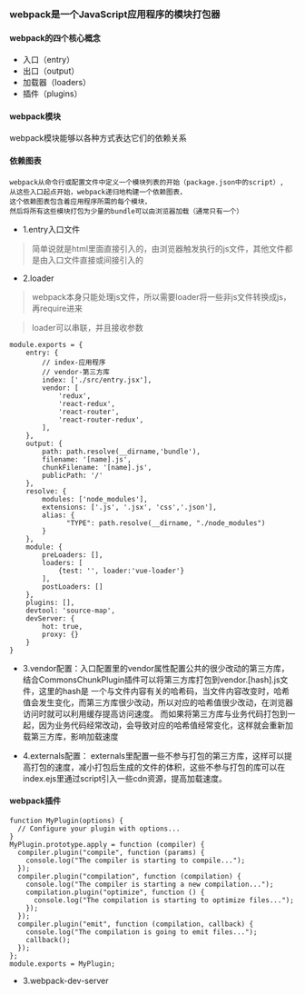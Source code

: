 ### webpack是一个JavaScript应用程序的模块打包器

#### webpack的四个核心概念
- 入口（entry）
- 出口（output）
- 加载器（loaders）
- 插件（plugins）

#### webpack模块
webpack模块能够以各种方式表达它们的依赖关系

#### 依赖图表
```
webpack从命令行或配置文件中定义一个模块列表的开始（package.json中的script）,
从这些入口起点开始，webpack递归地构建一个依赖图表，
这个依赖图表包含着应用程序所需的每个模块，
然后将所有这些模块打包为少量的bundle可以由浏览器加载（通常只有一个）
```

- 1.entry入口文件
> 简单说就是html里面直接引入的，由浏览器触发执行的js文件，其他文件都是由入口文件直接或间接引入的

- 2.loader
> webpack本身只能处理js文件，所以需要loader将一些非js文件转换成js，再require进来

> loader可以串联，并且接收参数

```
module.exports = {
    entry: {
        // index-应用程序
        // vendor-第三方库
        index: ['./src/entry.jsx'],
        vendor: [
            'redux',
            'react-redux',
            'react-router',
            'react-router-redux',
        ],
    },
    output: {
        path: path.resolve(__dirname,'bundle'),
        filename: '[name].js',
        chunkFilename: '[name].js',
        publicPath: '/'
    },
    resolve: {
        modules: ['node_modules'],
        extensions: ['.js', '.jsx', 'css','.json'],
        alias: {
              "TYPE": path.resolve(__dirname, "./node_modules")
        }
    },
    module: {
        preLoaders: [],
        loaders: [
            {test: '', loader:'vue-loader'}
        ],
        postLoaders: []
    },
    plugins: [],
    devtool: 'source-map',
    devServer: {
        hot: true,
        proxy: {}
    }
}
```

- 3.vendor配置：入口配置里的vendor属性配置公共的很少改动的第三方库，结合CommonsChunkPlugin插件可以将第三方库打包到vendor.[hash].js文件，这里的hash是
一个与文件内容有关的哈希码，当文件内容改变时，哈希值会发生变化，而第三方库很少改动，所以对应的哈希值很少改动，在浏览器访问时就可以利用缓存提高访问速度。
而如果将第三方库与业务代码打包到一起，因为业务代码经常改动，会导致对应的哈希值经常变化，这样就会重新加载第三方库，影响加载速度

- 4.externals配置： externals里配置一些不参与打包的第三方库，这样可以提高打包的速度，减小打包后生成的文件的体积，这些不参与打包的库可以在index.ejs里通过script引入一些cdn资源，提高加载速度。

#### webpack插件

```
function MyPlugin(options) {
  // Configure your plugin with options...
}
MyPlugin.prototype.apply = function (compiler) {
  compiler.plugin("compile", function (params) {
    console.log("The compiler is starting to compile...");
  });
  compiler.plugin("compilation", function (compilation) {
    console.log("The compiler is starting a new compilation...");
    compilation.plugin("optimize", function () {
      console.log("The compilation is starting to optimize files...");
    });
  });
  compiler.plugin("emit", function (compilation, callback) {
    console.log("The compilation is going to emit files...");
    callback();
  });
};
module.exports = MyPlugin;
```

- 3.webpack-dev-server
